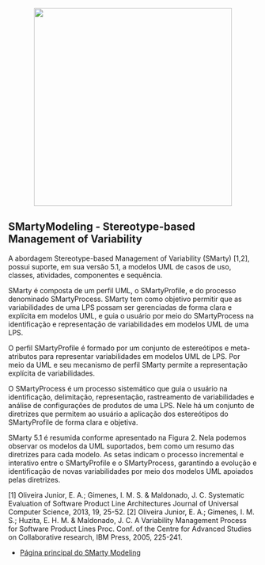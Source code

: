 <p align="center"><a href="https://laravel.com" target="_blank"><img src="https://www.inffoc.com.br/logo-smartymodeling.png" width="400"></a></p>


## SMartyModeling - Stereotype-based Management of Variability

A abordagem Stereotype-based Management of Variability (SMarty) [1,2], possui suporte, em sua versão 5.1, a modelos UML de casos de uso, classes, atividades, componentes e sequência.

SMarty é composta de um perfil UML, o SMartyProfile, e do processo denominado SMartyProcess. SMarty tem como objetivo permitir que as variabilidades de uma LPS possam ser gerenciadas de forma clara e explícita em modelos UML, e guia o usuário por meio do SMartyProcess na identificação e representação de variabilidades em modelos UML de uma LPS.

O perfil SMartyProfile é formado por um conjunto de estereótipos e meta-atributos para representar variabilidades em modelos UML de LPS. Por meio da UML e seu mecanismo de perfil SMarty permite a representação explícita de variabilidades.

O SMartyProcess é um processo sistemático que guia o usuário na identificação, delimitação, representação, rastreamento de variabilidades e análise de configurações de produtos de uma LPS. Nele há um conjunto de diretrizes que permitem ao usuário a aplicação dos estereótipos do SMartyProfile de forma clara e objetiva.

SMarty 5.1 é resumida conforme apresentado na Figura 2. Nela podemos observar os modelos da UML suportados, bem como um resumo das diretrizes para cada modelo. As setas indicam o processo incremental e interativo entre o SMartyProfile e o SMartyProcess, garantindo a evolução e identificação de novas variabilidades por meio dos modelos UML apoiados pelas diretrizes.

[1] Oliveira Junior, E. A.; Gimenes, I. M. S. & Maldonado, J. C. Systematic Evaluation of Software Product Line Architectures Journal of Universal Computer Science, 2013, 19, 25-52.
[2] Oliveira Junior, E. A.; Gimenes, I. M. S.; Huzita, E. H. M. & Maldonado, J. C. A Variability Management Process for Software Product Lines Proc. Conf. of the Centre for Advanced Studies on Collaborative research, IBM Press, 2005, 225-241.

- [Página principal do SMarty Modeling](http://www.din.uem.br/~smarty/smarty.html)
